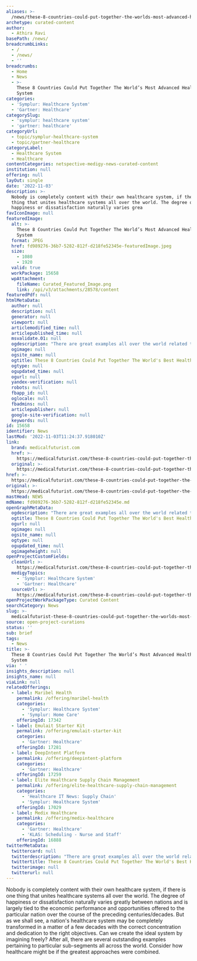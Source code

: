 ```yaml
---
aliases: >-
  /news/these-8-countries-could-put-together-the-worlds-most-advanced-healthcare-system
archetype: curated-content
author:
  - Athira Ravi
basePath: /news/
breadcrumbLinks:
  - /
  - /news/
  - ''
breadcrumbs:
  - Home
  - News
  - >-
    These 8 Countries Could Put Together The World’s Most Advanced Healthcare
    System
categories:
  - 'Symplur: Healthcare System'
  - 'Gartner: Healthcare'
categorySlug:
  - 'symplur: healthcare system'
  - 'gartner: healthcare'
categoryUrl:
  - topic/symplur-healthcare-system
  - topic/gartner-healthcare
categoryLabel:
  - Healthcare System
  - Healthcare
contentCategories: netspective-medigy-news-curated-content
institution: null
offering: null
layOut: single
date: '2022-11-03'
description: >-
  Nobody is completely content with their own healthcare system, if there is one
  thing that unites healthcare systems all over the world. The degree of
  happiness or dissatisfaction naturally varies grea
favIconImage: null
featuredImage:
  alt: >-
    These 8 Countries Could Put Together The World’s Most Advanced Healthcare
    System
  format: JPEG
  href: fd989276-36b7-5282-812f-d218fe52345e-featuredImage.jpeg
  size:
    - 1080
    - 1920
  valid: true
  workPackage: 15658
  wpAttachment:
    fileName: Curated_Featured_Image.png
    link: /api/v3/attachments/28578/content
featuredPdf: null
htmlMetaData:
  author: null
  description: null
  generator: null
  viewport: null
  articlemodified_time: null
  articlepublished_time: null
  msvalidate.01: null
  ogdescription: "There are great examples all over the world related to certain sub-segments. Let’s imagine we could combine these practices to create the best healthcare.\_"
  ogimage: null
  ogsite_name: null
  ogtitle: These 8 Countries Could Put Together The World's Best Healthcare
  ogtype: null
  ogupdated_time: null
  ogurl: null
  yandex-verification: null
  robots: null
  fbapp_id: null
  oglocale: null
  fbadmins: null
  articlepublisher: null
  google-site-verification: null
  keywords: null
id: 15658
identifier: News
lastMod: '2022-11-03T11:24:37.918010Z'
link:
  brand: medicalfuturist.com
  href: >-
    https://medicalfuturist.com/these-8-countries-could-put-together-the-worlds-most-advanced-healthcare-system/
  original: >-
    https://medicalfuturist.com/these-8-countries-could-put-together-the-worlds-most-advanced-healthcare-system
href: >-
  https://medicalfuturist.com/these-8-countries-could-put-together-the-worlds-most-advanced-healthcare-system/
original: >-
  https://medicalfuturist.com/these-8-countries-could-put-together-the-worlds-most-advanced-healthcare-system
mastHead: NEWS
mdName: fd989276-36b7-5282-812f-d218fe52345e.md
openGraphMetaData:
  ogdescription: "There are great examples all over the world related to certain sub-segments. Let’s imagine we could combine these practices to create the best healthcare.\_"
  ogtitle: These 8 Countries Could Put Together The World's Best Healthcare
  ogurl: null
  ogimage: null
  ogsite_name: null
  ogtype: null
  ogupdated_time: null
  ogimageheight: null
openProjectCustomFields:
  cleanUrl: >-
    https://medicalfuturist.com/these-8-countries-could-put-together-the-worlds-most-advanced-healthcare-system/
  medigyTopics:
    - 'Symplur: Healthcare System'
    - 'Gartner: Healthcare'
  sourceUrl: >-
    https://medicalfuturist.com/these-8-countries-could-put-together-the-worlds-most-advanced-healthcare-system
openProjectWorkPackageType: Curated Content
searchCategory: News
slug: >-
  medicalfuturist-these-8-countries-could-put-together-the-worlds-most-advanced-healthcare-system
source: open-project-curations
status: ''
sub: brief
tags:
  - News
title: >-
  These 8 Countries Could Put Together The World’s Most Advanced Healthcare
  System
via: ' '
insights_description: null
insights_name: null
viaLink: null
relatedOfferings:
  - label: Maribel Health
    permalink: /offering/maribel-health
    categories:
      - 'Symplur: Healthcare System'
      - 'Symplur: Home Care'
    offeringId: 17342
  - label: Emulait Starter Kit
    permalink: /offering/emulait-starter-kit
    categories:
      - 'Gartner: Healthcare'
    offeringId: 17281
  - label: DeepIntent Platform
    permalink: /offering/deepintent-platform
    categories:
      - 'Gartner: Healthcare'
    offeringId: 17259
  - label: Elite Healthcare Supply Chain Management
    permalink: /offering/elite-healthcare-supply-chain-management
    categories:
      - 'Healthcare IT News: Supply Chain'
      - 'Symplur: Healthcare System'
    offeringId: 17029
  - label: Medix Healthcare
    permalink: /offering/medix-healthcare
    categories:
      - 'Gartner: Healthcare'
      - 'KLAS: Scheduling - Nurse and Staff'
    offeringId: 16888
twitterMetaData:
  twittercard: null
  twitterdescription: "There are great examples all over the world related to certain sub-segments. Let’s imagine we could combine these practices to create the best healthcare.\_"
  twittertitle: These 8 Countries Could Put Together The World's Best Healthcare
  twitterimage: null
  twitterurl: null
---
```

<p>Nobody is completely content with their own healthcare system, if there is one thing that unites healthcare systems all over the world. The degree of happiness or dissatisfaction naturally varies greatly between nations and is largely tied to the economic performance and opportunities offered to the particular nation over the course of the preceding centuries/decades. But as we shall see, a nation's healthcare system may be completely transformed in a matter of a few decades with the correct concentration and dedication to the right objectives. Can we create the ideal system by imagining freely? After all, there are several outstanding examples pertaining to particular sub-segments all across the world. Consider how healthcare might be if the greatest approaches were combined.</p>